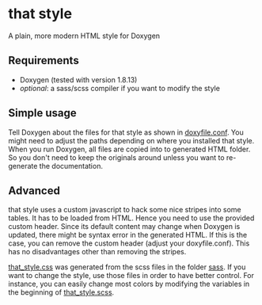 # that style
A plain, more modern HTML style for Doxygen

## Requirements
- Doxygen (tested with version 1.8.13)
- *optional*: a sass/scss compiler if you want to modify the style

## Simple usage
Tell Doxygen about the files for that style as shown in [doxyfile.conf](doxyfile.conf). You might need to adjust the
paths depending on where you installed that style.
When you run Doxygen, all files are copied into to generated HTML folder. So you don't need to keep the originals around
unless you want to re-generate the documentation.

## Advanced
that style uses a custom javascript to hack some nice stripes into some tables. It has to be loaded from HTML. Hence you need
to use the provided custom header. Since its default content may change when Doxygen is updated, there might be syntax error in
the generated HTML. If this is the case, you can remove the custom header (adjust your doxyfile.conf). This has no
disadvantages other than removing the stripes.

[that_style.css](that_style.css) was generated from the scss files in the folder [sass](sass). If you want to change the style,
use those files in order to have better control. For instance, you can easily change most colors by modifying the variables
in the beginning of [that_style.scss](sass/that_style.scss).
